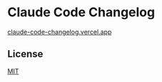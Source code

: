 # Claude Code Changelog

[claude-code-changelog.vercel.app](https://claude-code-changelog.vercel.app)

## License

[MIT](./LICENSE)
